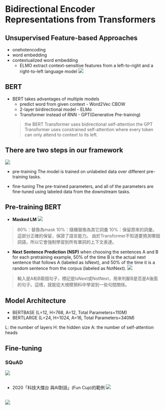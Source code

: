 # Bidirectional Encoder Representations from Transformers

## Unsupervised Feature-based Approaches
* onehotencoding
* word embedding
* contextualized word embedding
    * ELMO
    extract context-sensitive features from a left-to-right and a right-to-left language model
![](https://i.imgur.com/QvFS4Q8.png)



## BERT
* BERT takes advantages of multiple models
    * predict word from given context - Word2Vec CBOW
    * 2-layer birdirectional model - ELMo
    * Transformer instead of RNN - GPT(Generative Pre-training)
    > the BERT Transformer uses bidirectional self-attention
    > the GPT Transformer uses constrained self-attention where every token can only attend to context to its left.

## There are two steps in our framework
![](https://i.imgur.com/PHYcdJK.png)

* pre-training
        The model is trained on unlabeled data over different pre-training tasks.



* fine-tuning
    The pre-trained parameters, and all of the parameters are fine-tuned using labeled data from the downstream tasks.
    
## Pre-training BERT
* **Masked LM**
    ![](https://i.imgur.com/D7VmX2Y.png)

> 80%：替換為mask
10%：隨機替換為其它詞彙
10%：保留原來的詞彙。這部分正確的保留，保證了語言能力。
由於Transformer不知道要預測哪個詞語，所以它會強制學習到所有單詞的上下文表達。


* **Next Sentence Prediction (NSP)**
    when choosing the sentences A and B for each pretraining example, 50% of the time B is the actual next sentence that follows A (labeled as IsNext), and 50% of the time it is a random sentence from the corpus (labeled as NotNext).
    ![](https://i.imgur.com/sYIZEji.png)
> 輸入是A和B兩個句子，標記是IsNext或NotNext，用來判斷B是否是A後面的句子。這樣，就能從大規模預料中學習到一些句間關係。


## Model Architecture
* BERTBASE (L=12, H=768, A=12, Total Parameters=110M)
* BERTLARGE (L=24, H=1024, A=16, Total Parameters=340M)

L: the number of layers
H: the hidden size
A: the number of self-attention heads

## Fine-tuning
### SQuAD
![](https://i.imgur.com/0pJVINL.png)
##
* 2020「科技大擂台 與AI對話」(Fun Cup)的範例
![](https://i.imgur.com/UnaQ5cf.png)
##
![](https://i.imgur.com/EyFMoeg.png)




    